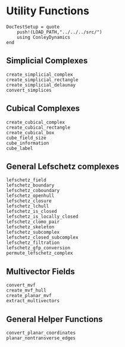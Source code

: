 # Utility Functions

```@meta
DocTestSetup = quote
    push!(LOAD_PATH,"../../../src/")
    using ConleyDynamics
end
```

## Simplicial Complexes

```@docs
create_simplicial_complex
create_simplicial_rectangle
create_simplicial_delaunay
convert_simplices
```

## Cubical Complexes

```@docs
create_cubical_complex
create_cubical_rectangle
create_cubical_box
cube_field_size
cube_information
cube_label
```

## General Lefschetz complexes

```@docs
lefschetz_field
lefschetz_boundary
lefschetz_coboundary
lefschetz_openhull
lefschetz_closure
lefschetz_lchull
lefschetz_is_closed
lefschetz_is_locally_closed
lefschetz_clomo_pair
lefschetz_skeleton
lefschetz_subcomplex
lefschetz_closed_subcomplex
lefschetz_filtration
lefschetz_gfp_conversion
permute_lefschetz_complex
```

## Multivector Fields

```@docs
convert_mvf
create_mvf_hull
create_planar_mvf
extract_multivectors
```

## General Helper Functions

```@docs
convert_planar_coordinates
planar_nontransverse_edges
```

